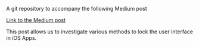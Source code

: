 A git repository to accompany the following Medium post

[Link to the Medium post](https://medium.com/@stevenpcurtis.sc/locking-the-view-during-loading-f4554a9912a9)

This post allows us to investigate various methods to lock the user interface in iOS Apps.
